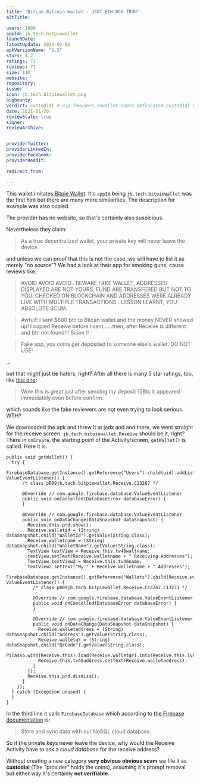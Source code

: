 ```yaml
---
title: "Bitcan Bitcoin Wallet - USDT ETH BCH TRON"
altTitle: 

users: 1000
appId: jb.tech.bitpiewallet
launchDate: 
latestUpdate: 2021-02-01
apkVersionName: "1.3"
stars: 4.2
ratings: 71
reviews: 71
size: 11M
website: 
repository: 
issue: 
icon: jb.tech.bitpiewallet.png
bugbounty: 
verdict: custodial # wip fewusers nowallet nobtc obfuscated custodial nosource nonverifiable reproducible bounty defunct
date: 2021-01-20
reviewStale: true
signer: 
reviewArchive:


providerTwitter: 
providerLinkedIn: 
providerFacebook: 
providerReddit: 

redirect_from:

---
```



This wallet imitates [Bitpie Wallet](/android/com.bitpie). It's `appId` being
`jb.tech.bitpiewallet` was the first hint but there are many more similarities.
The description for example was also copied.

The provider has no website, so that's certainly also suspicious.

Nevertheless they claim:

> As a true decentralized wallet, your private key will never leave the device.

and unless we can proof that this is not the case, we will have to list it as
merely "no source"? We had a look at their app for smoking guns, cause reviews
like:

> AVOID AVOID AVOID.. BEWARE FAKE WALLET, ADDRESSES DISPLAYED ARE NOT YOURS, FUND ARE TRANSFERED BUT NOT TO YOU. CHECKED ON BLOCKCHAIN AND ADDRESSES WERE ALREADY LIVE WITH MULTIPLE TRANSACTIONS . LESSON LEARNT, YOU ABSOLUTE SCUM.

> Awful!! I sent $800 btc to Bitcan wallet and the money NEVER showed up! I copied Receive before I sent......then, after Receive is different and btc not found!!! Scam ‼️

> Fake app, you coins get deposited to someone else's wallet. DO NOT USE!

...

but that might just be haters, right? After all there is many 5 star ratings,
too, like [this one](https://play.google.com/store/apps/details?id=jb.tech.bitpiewallet&reviewId=gp%3AAOqpTOEV6Zl0NS6j6AHFQV7woTr9SJmXiFximwKNxE3j-Q2_RhiBsQTrNxcnCfQsCjM2q71gfTKWSXbWfad2Bg):

> Wow this is great just after sending my deposit 15Btc it appeared immediately even before confirm.

which sounds like the fake reviewers are not even trying to look serious. WTH?

We downloaded the apk and threw it at jadx and and there, we went straight for
the receive screen. `jb.tech.bitpiewallet.Receive` should be it, right? There
in `onCreate`, the starting point of the Activity/screen, `getWallet()` is
called. Here it is:

```
public void getWallet() {
  try {
    FirebaseDatabase.getInstance().getReference("Users").child(uid).addListenerForSingleValueEvent(new ValueEventListener() {
      /* class p009jb.tech.bitpiewallet.Receive.C13267 */

      @Override // com.google.firebase.database.ValueEventListener
      public void onCancelled(DatabaseError databaseError) {
      }

      @Override // com.google.firebase.database.ValueEventListener
      public void onDataChange(DataSnapshot dataSnapshot) {
        Receive.this.prd.show();
        Receive.walletid = (String) dataSnapshot.child("WalletId").getValue(String.class);
        Receive.walletname = (String) dataSnapshot.child("WalletName").getValue(String.class);
        TextView textView = Receive.this.tv48waltname;
        textView.setText(Receive.walletname + " Receiving Addresses");
        TextView textView2 = Receive.this.tv46name;
        textView2.setText("My " + Receive.walletname + " Addresses");
        FirebaseDatabase.getInstance().getReference("Wallets").child(Receive.walletid).addListenerForSingleValueEvent(new ValueEventListener() {
          /* class p009jb.tech.bitpiewallet.Receive.C13267.C13271 */

          @Override // com.google.firebase.database.ValueEventListener
          public void onCancelled(DatabaseError databaseError) {
          }

          @Override // com.google.firebase.database.ValueEventListener
          public void onDataChange(DataSnapshot dataSnapshot) {
            Receive.walletaddress = (String) dataSnapshot.child("Address").getValue(String.class);
            Receive.walletqr = (String) dataSnapshot.child("QrCode").getValue(String.class);
            Picasso.with(Receive.this).load(Receive.walletqr).into(Receive.this.iv8qr);
            Receive.this.tv49address.setText(Receive.walletaddress);
          }
        });
        Receive.this.prd.dismiss();
      }
    });
  } catch (Exception unused) {
  }
}
```

In the third line it calls `FirebaseDatabase` which according to
[the Firebase documentation](https://firebase.google.com/docs/database/) is:

> Store and sync data with our NoSQL cloud database.

So if the private keys never leave the device, why would the Receive Activity
have to ask a *cloud database* for the receive address?

Without creating a new category **very obvious obvious scam** we file it as
**custodial** (The "provider" holds the coins), assuming it's prompt removal but
either way it's certainly **not verifiable**.
